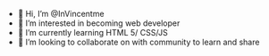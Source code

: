- 👋 Hi, I’m @InVincentme
- 👀 I’m interested in becoming web developer
- 🌱 I’m currently learning HTML 5/ CSS/JS 
- 💞️ I’m looking to collaborate on with community to learn and share 

<!---
InVincentme/InVincentme is a ✨ special ✨ repository because its `README.md` (this file) appears on your GitHub profile.
You can click the Preview link to take a look at your changes.
--->
